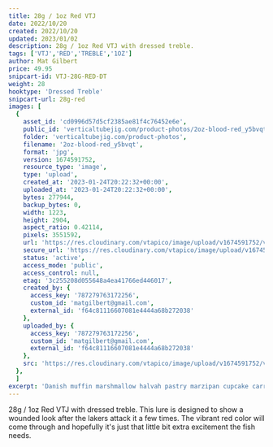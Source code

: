 ```yaml
---
title: 28g / 1oz Red VTJ
date: 2022/10/20
created: 2022/10/20
updated: 2023/01/02
description: 28g / 1oz Red VTJ with dressed treble.
tags: ['VTJ','RED','TREBLE','1OZ']
author: Mat Gilbert
price: 49.95
snipcart-id: VTJ-28G-RED-DT
weight: 28
hooktype: 'Dressed Treble'
snipcart-url: 28g-red
images: [
  {
    asset_id: 'cd0996d57d5cf2385ae81f4c76452e6e',
    public_id: 'verticaltubejig.com/product-photos/2oz-blood-red_y5bvqt',
    folder: 'verticaltubejig.com/product-photos',
    filename: '2oz-blood-red_y5bvqt',
    format: 'jpg',
    version: 1674591752,
    resource_type: 'image',
    type: 'upload',
    created_at: '2023-01-24T20:22:32+00:00',
    uploaded_at: '2023-01-24T20:22:32+00:00',
    bytes: 277944,
    backup_bytes: 0,
    width: 1223,
    height: 2904,
    aspect_ratio: 0.42114,
    pixels: 3551592,
    url: 'https://res.cloudinary.com/vtapico/image/upload/v1674591752/verticaltubejig.com/product-photos/2oz-blood-red_y5bvqt.jpg',
    secure_url: 'https://res.cloudinary.com/vtapico/image/upload/v1674591752/verticaltubejig.com/product-photos/2oz-blood-red_y5bvqt.jpg',
    status: 'active',
    access_mode: 'public',
    access_control: null,
    etag: '3c255208d055648a4ea41766ed446017',
    created_by: {
      access_key: '787279763172256',
      custom_id: 'matgilbert@gmail.com',
      external_id: 'f64c81116607081e4444a68b272038'
    },
    uploaded_by: {
      access_key: '787279763172256',
      custom_id: 'matgilbert@gmail.com',
      external_id: 'f64c81116607081e4444a68b272038'
    },
    src: 'https://res.cloudinary.com/vtapico/image/upload/v1674591752/verticaltubejig.com/product-photos/2oz-blood-red_y5bvqt.jpg'
  },
  ]
excerpt: 'Danish muffin marshmallow halvah pastry marzipan cupcake carrot cake soufflé. Muffin icing carrot cake chocolate cake bear claw. Wafer gummies tart gummi bears shortbread jelly beans icing croissant.'
---
```


28g / 1oz Red VTJ with dressed treble. This lure is designed to show a wounded look after the lakers attack it a few times. The vibrant red color will come through and hopefully it's just that little bit extra excitement the fish needs.